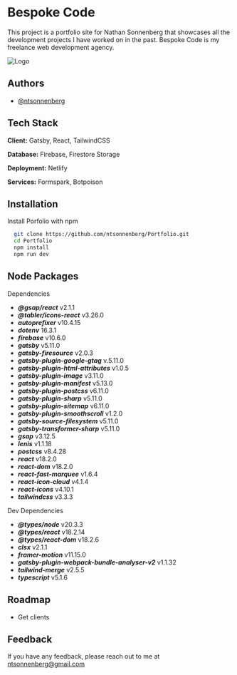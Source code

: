 # Bespoke Code

This project is a portfolio site for Nathan Sonnenberg that showcases all the development projects I have worked on in the past. Bespoke Code is my freelance web development agency.

![Logo](https://firebasestorage.googleapis.com/v0/b/portfolio-401812.appspot.com/o/bespoke-code-no-bg.svg?alt=media&token=4f2c6717-e0e4-49ba-baae-5a4e9b1a57ee)

## Authors

- [@ntsonnenberg](https://github.com/ntsonnenberg)

## Tech Stack

**Client:** Gatsby, React, TailwindCSS

**Database:** Firebase, Firestore Storage

**Deployment:** Netlify

**Services:** Formspark, Botpoison

## Installation

Install Porfolio with npm

```bash
  git clone https://github.com/ntsonnenberg/Portfolio.git
  cd Portfolio
  npm install
  npm run dev
```

## Node Packages

Dependencies

- **_@gsap/react_** v2.1.1
- **_@tabler/icons-react_** v3.26.0
- **_autoprefixer_** v10.4.15
- **_dotenv_** 16.3.1
- **_firebase_** v10.6.0
- **_gatsby_** v5.11.0
- **_gatsby-firesource_** v2.0.3
- **_gatsby-plugin-google-gtag_** v.5.11.0
- **_gatsby-plugin-html-attributes_** v1.0.5
- **_gatsby-plugin-image_** v3.11.0
- **_gatsby-plugin-manifest_** v5.13.0
- **_gatsby-plugin-postcss_** v6.11.0
- **_gatsby-plugin-sharp_** v5.11.0
- **_gatsby-plugin-sitemap_** v6.11.0
- **_gatsby-plugin-smoothscroll_** v1.2.0
- **_gatsby-source-filesystem_** v5.11.0
- **_gatsby-transformer-sharp_** v5.11.0
- **_gsap_** v3.12.5
- **_lenis_** v1.1.18
- **_postcss_** v8.4.28
- **_react_** v18.2.0
- **_react-dom_** v18.2.0
- **_react-fast-marquee_** v1.6.4
- **_react-icon-cloud_** v4.1.4
- **_react-icons_** v4.10.1
- **_tailwindcss_** v3.3.3

Dev Dependencies

- **_@types/node_** v20.3.3
- **_@types/react_** v18.2.14
- **_@types/react-dom_** v18.2.6
- **_clsx_** v2.1.1
- **_framer-motion_** v11.15.0
- **_gatsby-plugin-webpack-bundle-analyser-v2_** v1.1.32
- **_tailwind-merge_** v2.5.5
- **_typescript_** v5.1.6

## Roadmap

- Get clients

## Feedback

If you have any feedback, please reach out to me at ntsonnenberg@gmail.com
